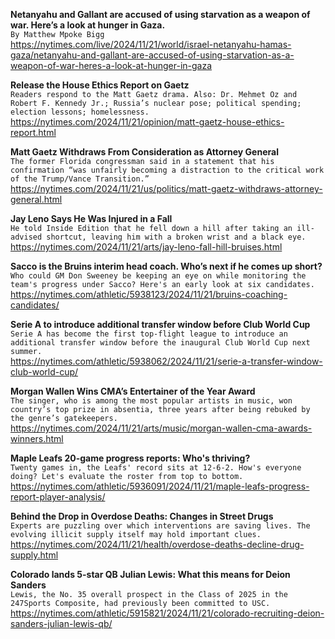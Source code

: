 **Netanyahu and Gallant are accused of using starvation as a weapon of war. Here’s a look at hunger in Gaza.**\
`By Matthew Mpoke Bigg`\
https://nytimes.com/live/2024/11/21/world/israel-netanyahu-hamas-gaza/netanyahu-and-gallant-are-accused-of-using-starvation-as-a-weapon-of-war-heres-a-look-at-hunger-in-gaza

**Release the House Ethics Report on Gaetz**\
`Readers respond to the Matt Gaetz drama. Also: Dr. Mehmet Oz and Robert F. Kennedy Jr.; Russia’s nuclear pose; political spending; election lessons; homelessness.`\
https://nytimes.com/2024/11/21/opinion/matt-gaetz-house-ethics-report.html

**Matt Gaetz Withdraws From Consideration as Attorney General**\
`The former Florida congressman said in a statement that his confirmation “was unfairly becoming a distraction to the critical work of the Trump/Vance Transition.”`\
https://nytimes.com/2024/11/21/us/politics/matt-gaetz-withdraws-attorney-general.html

**Jay Leno Says He Was Injured in a Fall**\
`He told Inside Edition that he fell down a hill after taking an ill-advised shortcut, leaving him with a broken wrist and a black eye.`\
https://nytimes.com/2024/11/21/arts/jay-leno-fall-hill-bruises.html

**Sacco is the Bruins interim head coach. Who’s next if he comes up short?**\
`Who could GM Don Sweeney be keeping an eye on while monitoring the team's progress under Sacco? Here's an early look at six candidates.`\
https://nytimes.com/athletic/5938123/2024/11/21/bruins-coaching-candidates/

**Serie A to introduce additional transfer window before Club World Cup**\
`Serie A has become the first top-flight league to introduce an additional transfer window before the inaugural Club World Cup next summer.`\
https://nytimes.com/athletic/5938062/2024/11/21/serie-a-transfer-window-club-world-cup/

**Morgan Wallen Wins CMA’s Entertainer of the Year Award**\
`The singer, who is among the most popular artists in music, won country’s top prize in absentia, three years after being rebuked by the genre’s gatekeepers.`\
https://nytimes.com/2024/11/21/arts/music/morgan-wallen-cma-awards-winners.html

**Maple Leafs 20-game progress reports: Who's thriving?**\
`Twenty games in, the Leafs' record sits at 12-6-2. How's everyone doing? Let's evaluate the roster from top to bottom.`\
https://nytimes.com/athletic/5936091/2024/11/21/maple-leafs-progress-report-player-analysis/

**Behind the Drop in Overdose Deaths: Changes in Street Drugs**\
`Experts are puzzling over which interventions are saving lives. The evolving illicit supply itself may hold important clues.`\
https://nytimes.com/2024/11/21/health/overdose-deaths-decline-drug-supply.html

**Colorado lands 5-star QB Julian Lewis: What this means for Deion Sanders**\
`Lewis, the No. 35 overall prospect in the Class of 2025 in the 247Sports Composite, had previously been committed to USC.`\
https://nytimes.com/athletic/5915821/2024/11/21/colorado-recruiting-deion-sanders-julian-lewis-qb/

